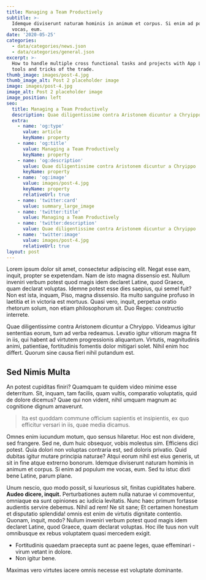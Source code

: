 ```yaml
---
title: Managing a Team Productively
subtitle: >-
  Idemque diviserunt naturam hominis in animum et corpus. Si enim ad populum me
  vocas, eum.
date: '2020-05-25'
categories:
  - data/categories/news.json
  - data/categories/general.json
excerpt: >-
  How to handle multiple cross functional tasks and projects with App Land — the
  tools and tricks of the trade.
thumb_image: images/post-4.jpg
thumb_image_alt: Post 2 placeholder image
image: images/post-4.jpg
image_alt: Post 2 placeholder image
image_position: left
seo:
  title: Managing a Team Productively
  description: Quae diligentissime contra Aristonem dicuntur a Chryippo
  extra:
    - name: 'og:type'
      value: article
      keyName: property
    - name: 'og:title'
      value: Managing a Team Productively
      keyName: property
    - name: 'og:description'
      value: Quae diligentissime contra Aristonem dicuntur a Chryippo
      keyName: property
    - name: 'og:image'
      value: images/post-4.jpg
      keyName: property
      relativeUrl: true
    - name: 'twitter:card'
      value: summary_large_image
    - name: 'twitter:title'
      value: Managing a Team Productively
    - name: 'twitter:description'
      value: Quae diligentissime contra Aristonem dicuntur a Chryippo
    - name: 'twitter:image'
      value: images/post-4.jpg
      relativeUrl: true
layout: post
---
```


Lorem ipsum dolor sit amet, consectetur adipiscing elit. Negat esse eam, inquit, propter se expetendam. Nam de isto magna dissensio est. Nullum inveniri verbum potest quod magis idem declaret Latine, quod Graece, quam declarat voluptas. Idemne potest esse dies saepius, qui semel fuit? Non est ista, inquam, Piso, magna dissensio. Ita multo sanguine profuso in laetitia et in victoria est mortuus. Quasi vero, inquit, perpetua oratio rhetorum solum, non etiam philosophorum sit. Duo Reges: constructio interrete.

Quae diligentissime contra Aristonem dicuntur a Chryippo. Videamus igitur sententias eorum, tum ad verba redeamus. Levatio igitur vitiorum magna fit in iis, qui habent ad virtutem progressionis aliquantum. Virtutis, magnitudinis animi, patientiae, fortitudinis fomentis dolor mitigari solet. Nihil enim hoc differt. Quorum sine causa fieri nihil putandum est.

## Sed Nimis Multa

An potest cupiditas finiri? Quamquam te quidem video minime esse deterritum. Sit, inquam, tam facilis, quam vultis, comparatio voluptatis, quid de dolore dicemus? Quae qui non vident, nihil umquam magnum ac cognitione dignum amaverunt.

> Ita est quoddam commune officium sapientis et insipientis, ex quo efficitur versari in iis, quae media dicamus.

Omnes enim iucundum motum, quo sensus hilaretur. Hoc est non dividere, sed frangere. Sed ne, dum huic obsequor, vobis molestus sim. Efficiens dici potest. Quia dolori non voluptas contraria est, sed doloris privatio. Quid dubitas igitur mutare principia naturae? Atqui eorum nihil est eius generis, ut sit in fine atque extrerno bonorum. Idemque diviserunt naturam hominis in animum et corpus. Si enim ad populum me vocas, eum. Sed tu istuc dixti bene Latine, parum plane.

Unum nescio, quo modo possit, si luxuriosus sit, finitas cupiditates habere. **Audeo dicere, inquit.** Perturbationes autem nulla naturae vi commoventur, omniaque ea sunt opiniones ac iudicia levitatis. Nunc haec primum fortasse audientis servire debemus. Nihil ad rem! Ne sit sane; Et certamen honestum et disputatio splendida! omnis est enim de virtutis dignitate contentio. Quonam, inquit, modo? Nullum inveniri verbum potest quod magis idem declaret Latine, quod Graece, quam declarat voluptas. Hoc ille tuus non vult omnibusque ex rebus voluptatem quasi mercedem exigit.

- Fortitudinis quaedam praecepta sunt ac paene leges, quae effeminari - virum vetant in dolore.
- Non igitur bene.

Maximas vero virtutes iacere omnis necesse est voluptate dominante.
